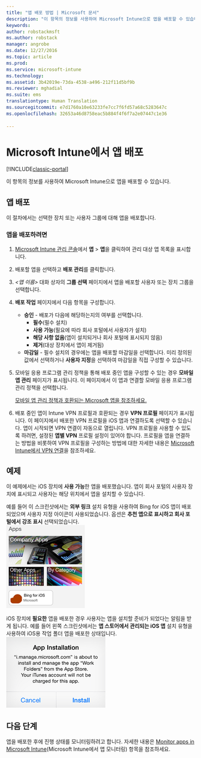 ```yaml
---
title: "앱 배포 방법 | Microsoft 문서"
description: "이 항목의 정보를 사용하여 Microsoft Intune으로 앱을 배포할 수 있습니다."
keywords: 
author: robstackmsft
ms.author: robstack
manager: angrobe
ms.date: 12/27/2016
ms.topic: article
ms.prod: 
ms.service: microsoft-intune
ms.technology: 
ms.assetid: 3b42019e-73da-4538-a496-212f11d5bf9b
ms.reviewer: mghadial
ms.suite: ems
translationtype: Human Translation
ms.sourcegitcommit: e7d1760a10e63233fe7cc7f6fd57a68c5283647c
ms.openlocfilehash: 32653a46d8758eac5b884f4f6f7a2e07447c1e36

---
```

# <a name="deploy-apps-in-microsoft-intune"></a>Microsoft Intune에서 앱 배포

[!INCLUDE[classic-portal](../includes/classic-portal.md)]

이 항목의 정보를 사용하여 Microsoft Intune으로 앱을 배포할 수 있습니다.


## <a name="deploy-an-app"></a>앱 배포
이 절차에서는 선택한 장치 또는 사용자 그룹에 대해 앱을 배포합니다.

### <a name="to-deploy-an-app"></a>앱을 배포하려면

1. [Microsoft Intune 관리 콘솔](https://manage.microsoft.com)에서 **앱** &gt; **앱**을 클릭하여 관리 대상 앱 목록을 표시합니다.

2.  배포할 앱을 선택하고 **배포 관리**를 클릭합니다.

3.  *&lt;앱 이름&gt;* 대화 상자의 **그룹 선택** 페이지에서 앱을 배포할 사용자 또는 장치 그룹을 선택합니다.

4.  **배포 작업** 페이지에서 다음 항목을 구성합니다.

    - **승인** - 배포가 다음에 해당하는지의 여부를 선택합니다.
        - **필수**(필수 설치)
        - **사용 가능**(필요에 따라 회사 포털에서 사용자가 설치)
        - **해당 사항 없음**(앱이 설치되거나 회사 포털에 표시되지 않음)
        - **제거**(대상 장치에서 앱이 제거됨)
    - **마감일** - 필수 설치의 경우에는 앱을 배포할 마감일을 선택합니다. 미리 정의된 값에서 선택하거나 **사용자 지정**을 선택하여 마감일을 직접 구성할 수 있습니다.

5. 모바일 응용 프로그램 관리 정책을 통해 배포 중인 앱을 구성할 수 있는 경우 **모바일 앱 관리** 페이지가 표시됩니다. 이 페이지에서 이 앱과 연결할 모바일 응용 프로그램 관리 정책을 선택합니다.

    [모바일 앱 관리 정책과 호환되는 Microsoft 앱을 참조하세요.](https://www.microsoft.com/en-us/server-cloud/products/microsoft-intune/partners.aspx)

6. 배포 중인 앱이 Intune VPN 프로필과 호환되는 경우 **VPN 프로필** 페이지가 표시됩니다. 이 페이지에서 배포한 VPN 프로필을 iOS 앱과 연결하도록 선택할 수 있습니다. 앱이 시작되면 VPN 연결이 자동으로 열립니다. VPN 프로필을 사용할 수 있도록 하려면, 설정된 **앱별 VPN** 프로필 설정이 있어야 합니다.
 프로필을 앱을 연결하는 방법을 비롯하여 VPN 프로필을 구성하는 방법에 대한 자세한 내용은 [Microsoft Intune에서 VPN 연결](vpn-connections-in-microsoft-intune.md)을 참조하세요.

<!---
>[!TIP]
>If an end user previously installed an iOS app and you now deploy it with a deployment action of **Available**, Intune will automatically begin to manage that app with no further action required by you, or the end-user.
--->

## <a name="example"></a>예제

이 예제에서는 iOS 장치에 **사용 가능**한 앱을 배포했습니다.
앱이 회사 포털의 사용자 장치에 표시되고 사용자는 해당 위치에서 앱을 설치할 수 있습니다.

예를 들어 이 스크린샷에서는 **외부 링크** 설치 유형을 사용하여 Bing for iOS 앱이 배포되었으며 사용자 지정 아이콘이 사용되었습니다. 옵션은 **추천 앱으로 표시하고 회사 포털에서 강조 표시** 선택되었습니다.  
![iOS 사용 가능한 앱](./media/available-install-on-iOS.png)

iOS 장치에 **필요한** 앱을 배포한 경우 사용자는 앱을 설치할 준비가 되었다는 알림을 받게 됩니다. 예를 들어 왼쪽 스크린샷에서는 **앱 스토어에서 관리되는 iOS 앱** 설치 유형을 사용하여 iOS용 작업 폴더 앱을 배포한 상태입니다.  
![iOS 필수 앱](./media/iOS-Required-install.PNG)

## <a name="next-steps"></a>다음 단계

앱을 배포한 후에 진행 상태를 모니터링하려고 합니다. 자세한 내용은 [Monitor apps in Microsoft Intune](monitor-apps-in-microsoft-intune.md)(Microsoft Intune에서 앱 모니터링) 항목을 참조하세요.



<!--HONumber=Dec16_HO5-->


